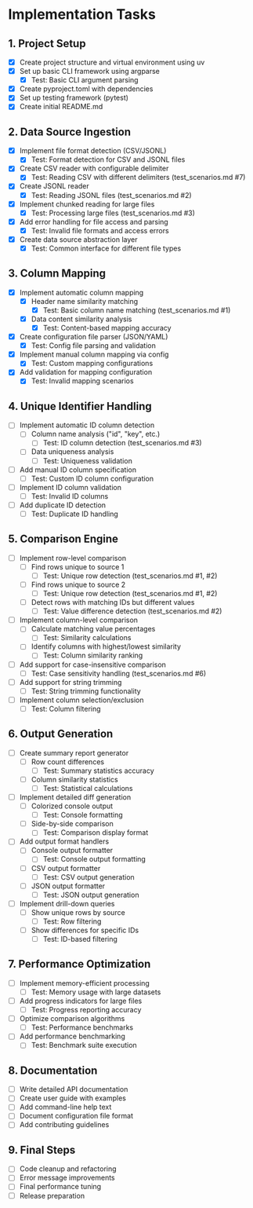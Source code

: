 # Implementation Tasks

## 1. Project Setup
- [x] Create project structure and virtual environment using uv
- [x] Set up basic CLI framework using argparse
  - [x] Test: Basic CLI argument parsing
- [x] Create pyproject.toml with dependencies
- [x] Set up testing framework (pytest)
- [x] Create initial README.md

## 2. Data Source Ingestion
- [x] Implement file format detection (CSV/JSONL)
  - [x] Test: Format detection for CSV and JSONL files
- [x] Create CSV reader with configurable delimiter
  - [x] Test: Reading CSV with different delimiters (test_scenarios.md #7)
- [x] Create JSONL reader
  - [x] Test: Reading JSONL files (test_scenarios.md #2)
- [x] Implement chunked reading for large files
  - [x] Test: Processing large files (test_scenarios.md #3)
- [x] Add error handling for file access and parsing
  - [x] Test: Invalid file formats and access errors
- [x] Create data source abstraction layer
  - [x] Test: Common interface for different file types

## 3. Column Mapping
- [x] Implement automatic column mapping
  - [x] Header name similarity matching
    - [x] Test: Basic column name matching (test_scenarios.md #1)
  - [x] Data content similarity analysis
    - [x] Test: Content-based mapping accuracy
- [x] Create configuration file parser (JSON/YAML)
  - [x] Test: Config file parsing and validation
- [x] Implement manual column mapping via config
  - [x] Test: Custom mapping configurations
- [x] Add validation for mapping configuration
  - [x] Test: Invalid mapping scenarios

## 4. Unique Identifier Handling
- [ ] Implement automatic ID column detection
  - [ ] Column name analysis ("id", "key", etc.)
    - [ ] Test: ID column detection (test_scenarios.md #3)
  - [ ] Data uniqueness analysis
    - [ ] Test: Uniqueness validation
- [ ] Add manual ID column specification
  - [ ] Test: Custom ID column configuration
- [ ] Implement ID column validation
  - [ ] Test: Invalid ID columns
- [ ] Add duplicate ID detection
  - [ ] Test: Duplicate ID handling

## 5. Comparison Engine
- [ ] Implement row-level comparison
  - [ ] Find rows unique to source 1
    - [ ] Test: Unique row detection (test_scenarios.md #1, #2)
  - [ ] Find rows unique to source 2
    - [ ] Test: Unique row detection (test_scenarios.md #1, #2)
  - [ ] Detect rows with matching IDs but different values
    - [ ] Test: Value difference detection (test_scenarios.md #2)
- [ ] Implement column-level comparison
  - [ ] Calculate matching value percentages
    - [ ] Test: Similarity calculations
  - [ ] Identify columns with highest/lowest similarity
    - [ ] Test: Column similarity ranking
- [ ] Add support for case-insensitive comparison
  - [ ] Test: Case sensitivity handling (test_scenarios.md #6)
- [ ] Add support for string trimming
  - [ ] Test: String trimming functionality
- [ ] Implement column selection/exclusion
  - [ ] Test: Column filtering

## 6. Output Generation
- [ ] Create summary report generator
  - [ ] Row count differences
    - [ ] Test: Summary statistics accuracy
  - [ ] Column similarity statistics
    - [ ] Test: Statistical calculations
- [ ] Implement detailed diff generation
  - [ ] Colorized console output
    - [ ] Test: Console formatting
  - [ ] Side-by-side comparison
    - [ ] Test: Comparison display format
- [ ] Add output format handlers
  - [ ] Console output formatter
    - [ ] Test: Console output formatting
  - [ ] CSV output formatter
    - [ ] Test: CSV output generation
  - [ ] JSON output formatter
    - [ ] Test: JSON output generation
- [ ] Implement drill-down queries
  - [ ] Show unique rows by source
    - [ ] Test: Row filtering
  - [ ] Show differences for specific IDs
    - [ ] Test: ID-based filtering

## 7. Performance Optimization
- [ ] Implement memory-efficient processing
  - [ ] Test: Memory usage with large datasets
- [ ] Add progress indicators for large files
  - [ ] Test: Progress reporting accuracy
- [ ] Optimize comparison algorithms
  - [ ] Test: Performance benchmarks
- [ ] Add performance benchmarking
  - [ ] Test: Benchmark suite execution

## 8. Documentation
- [ ] Write detailed API documentation
- [ ] Create user guide with examples
- [ ] Add command-line help text
- [ ] Document configuration file format
- [ ] Add contributing guidelines

## 9. Final Steps
- [ ] Code cleanup and refactoring
- [ ] Error message improvements
- [ ] Final performance tuning
- [ ] Release preparation
